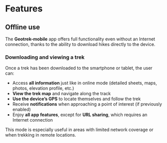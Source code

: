 # Features

## Offline use

The **Geotrek-mobile** app offers full functionality even without an Internet connection, thanks to the ability to download hikes directly to the device.

### Downloading and viewing a trek

Once a trek has been downloaded to the smartphone or tablet, the user can:

* Access **all information** just like in online mode (detailed sheets, maps, photos, elevation profile, etc.)
* **View the trek map** and navigate along the track
* **Use the device’s GPS** to locate themselves and follow the trek
* Receive **notifications** when approaching a point of interest (if previously enabled)
* Enjoy **all app features**, except for **URL sharing**, which requires an Internet connection

This mode is especially useful in areas with limited network coverage or when trekking in remote locations.

